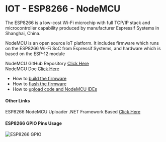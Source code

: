 
# IOT - ESP8266 - NodeMCU
The ESP8266 is a low-cost Wi-Fi microchip with full TCP/IP stack and microcontroller capability produced by manufacturer Espressif Systems in Shanghai, China.

NodeMCU is an open source IoT platform. It includes firmware which runs on the ESP8266 Wi-Fi SoC from Espressif Systems, and hardware which is based on the ESP-12 module

NodeMCU GitHub Repository [Click Here](https://github.com/nodemcu/nodemcu-firmware)
\
NodeMCU Doc [Click Here](https://nodemcu.readthedocs.io/en/master/)
- How to [build the firmware](https://nodemcu.readthedocs.io/en/master/en/build/)
- How to [flash the firmware](https://nodemcu.readthedocs.io/en/master/en/flash/)
- How to [upload code and NodeMCU IDEs](https://nodemcu.readthedocs.io/en/master/en/upload/)

#### Other Links
ESP8266 NodeMCU Uploader .NET Framework Based [Click Here](https://github.com/JeffCost/ESP8266_Lua_Uploader)
#### ESP8266 GPIO Pins Usage
![ESP8266 GPIO](https://github.com/anandnandagiri/MyPOC/raw/master/ReadMe/Images/IOT_ESP8266_GPIO.png "ESP8266 GPIO")
